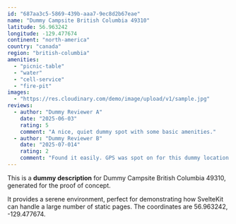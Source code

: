 ```yaml
---
id: "687aa3c5-5869-439b-aaa7-9ec8d2b67eae"
name: "Dummy Campsite British Columbia 49310"
latitude: 56.963242
longitude: -129.477674
continent: "north-america"
country: "canada"
region: "british-columbia"
amenities:
  - "picnic-table"
  - "water"
  - "cell-service"
  - "fire-pit"
images:
  - "https://res.cloudinary.com/demo/image/upload/v1/sample.jpg"
reviews:
  - author: "Dummy Reviewer A"
    date: "2025-06-03"
    rating: 5
    comment: "A nice, quiet dummy spot with some basic amenities."
  - author: "Dummy Reviewer B"
    date: "2025-07-014"
    rating: 2
    comment: "Found it easily. GPS was spot on for this dummy location."
---
```


This is a **dummy description** for Dummy Campsite British Columbia 49310, generated for the proof of concept.

It provides a serene environment, perfect for demonstrating how SvelteKit can handle a large number of static pages. The coordinates are 56.963242, -129.477674.
